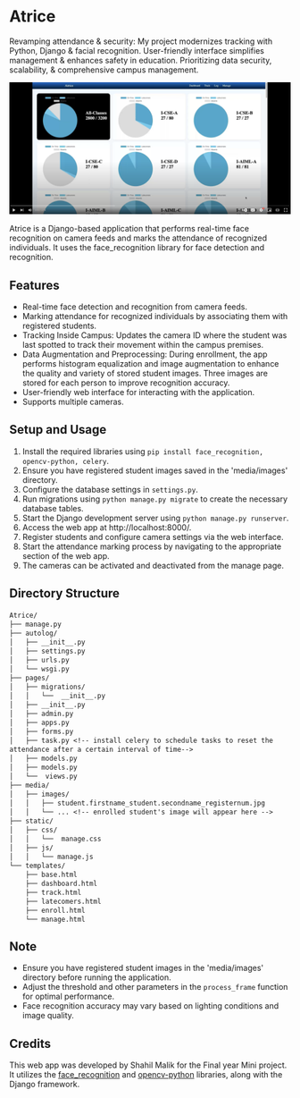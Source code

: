 # Atrice
Revamping attendance &amp; security: My project modernizes tracking with Python, Django &amp; facial recognition. User-friendly interface simplifies management &amp; enhances safety in education. Prioritizing data security, scalability, &amp; comprehensive campus management.

[![Watch the video](https://github.com/shahilmalik/Atrice/blob/main/static/Screenshot%202023-09-02%20at%2012.08.08%20AM.png)](https://youtu.be/watch?v=V7q_osBDt6A)


Atrice is a Django-based application that performs real-time face recognition on camera feeds and marks the attendance of recognized individuals. It uses the face_recognition library for face detection and recognition.

## Features

- Real-time face detection and recognition from camera feeds.
- Marking attendance for recognized individuals by associating them with registered students.
- Tracking Inside Campus: Updates the camera ID where the student was last spotted to track their movement within the campus premises.
- Data Augmentation and Preprocessing: During enrollment, the app performs histogram equalization and image augmentation to enhance the quality and variety of stored student images. Three images are stored for each person to improve recognition accuracy.
- User-friendly web interface for interacting with the application.
- Supports multiple cameras.

## Setup and Usage

1. Install the required libraries using `pip install face_recognition, opencv-python, celery`.
2. Ensure you have registered student images saved in the 'media/images' directory.
3. Configure the database settings in `settings.py`.
4. Run migrations using `python manage.py migrate` to create the necessary database tables.
5. Start the Django development server using `python manage.py runserver`.
6. Access the web app at http://localhost:8000/.
7. Register students and configure camera settings via the web interface.
8. Start the attendance marking process by navigating to the appropriate section of the web app.
9. The cameras can be activated and deactivated from the manage page.

## Directory Structure
```
Atrice/
├── manage.py
├── autolog/
│   ├── __init__.py
│   ├── settings.py
│   ├── urls.py
│   └── wsgi.py
├── pages/
│   ├── migrations/
│   │   └──  __init__.py
│   ├── __init__.py
│   ├── admin.py
│   ├── apps.py
│   ├── forms.py
│   ├── task.py <!-- install celery to schedule tasks to reset the attendance after a certain interval of time-->
│   ├── models.py
│   ├── models.py
│   └──  views.py
├── media/
│   ├── images/
│   │   ├── student.firstname_student.secondname_registernum.jpg
│   │   └── ... <!-- enrolled student's image will appear here -->
├── static/
│   ├── css/
│   │   └──  manage.css
│   ├── js/
│   │   └── manage.js
└── templates/
    ├── base.html
    ├── dashboard.html
    ├── track.html
    ├── latecomers.html
    ├── enroll.html
    └── manage.html
```




## Note

- Ensure you have registered student images in the 'media/images' directory before running the application.
- Adjust the threshold and other parameters in the `process_frame` function for optimal performance.
- Face recognition accuracy may vary based on lighting conditions and image quality.

## Credits

This web app was developed by Shahil Malik for the Final year Mini project. It utilizes the [face_recognition](https://github.com/ageitgey/face_recognition) and [opencv-python](https://github.com/opencv/opencv-python) libraries, along with the Django framework.
